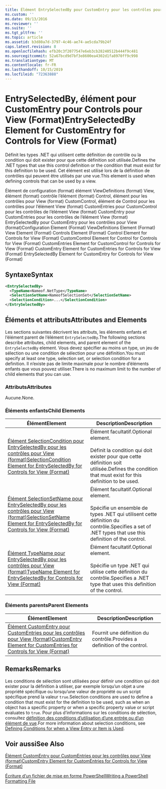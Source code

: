 ```yaml
---
title: Élément EntrySelectedBy pour CustomEntry pour les contrôles pour View (format) | Microsoft Docs
ms.custom: ''
ms.date: 09/13/2016
ms.reviewer: ''
ms.suite: ''
ms.tgt_pltfrm: ''
ms.topic: article
ms.assetid: b3d80a7d-3797-4c46-ae74-ae5cda79b24f
caps.latest.revision: 8
ms.openlocfilehash: efb20c3f2077547e6eb3cb28240512b444f9c481
ms.sourcegitcommit: 52a67bcd9d7bf3e8600ea4302d1fa8970ff9c998
ms.translationtype: MT
ms.contentlocale: fr-FR
ms.lasthandoff: 10/15/2019
ms.locfileid: "72363888"
---
```

# <a name="entryselectedby-element-for-customentry-for-controls-for-view-format"></a><span data-ttu-id="e1815-102">EntrySelectedBy, élément pour CustomEntry pour Controls pour View (Format)</span><span class="sxs-lookup"><span data-stu-id="e1815-102">EntrySelectedBy Element for CustomEntry for Controls for View (Format)</span></span>

<span data-ttu-id="e1815-103">Définit les types .NET qui utilisent cette définition de contrôle ou la condition qui doit exister pour que cette définition soit utilisée.</span><span class="sxs-lookup"><span data-stu-id="e1815-103">Defines the .NET types that use this control definition or the condition that must exist for this definition to be used.</span></span> <span data-ttu-id="e1815-104">Cet élément est utilisé lors de la définition de contrôles qui peuvent être utilisés par une vue.</span><span class="sxs-lookup"><span data-stu-id="e1815-104">This element is used when defining controls that can be used by a view.</span></span>

<span data-ttu-id="e1815-105">Élément de configuration (format) élément ViewDefinitions (format) View, élément (format) contrôle l’élément (format) Control, élément pour les contrôles pour View (format) CustomControl, élément de Control pour les contrôles pour l’élément View (format) CustomEntries pour CustomControl pour les contrôles de l’élément View (format) CustomEntry pour CustomEntries pour les contrôles de l’élément View (format) EntrySelectedBy pour CustomEntry pour les contrôles pour View (format)</span><span class="sxs-lookup"><span data-stu-id="e1815-105">Configuration Element (Format) ViewDefinitions Element (Format) View Element (Format) Controls Element (Format) Control Element for Controls for View (Format) CustomControl Element for Control for Controls for View (Format) CustomEntries Element for CustomControl for Controls for View (Format) CustomEntry Element for CustomEntries for Controls for View (Format) EntrySelectedBy Element for CustomEntry for Controls for View (Format)</span></span>

## <a name="syntax"></a><span data-ttu-id="e1815-106">Syntaxe</span><span class="sxs-lookup"><span data-stu-id="e1815-106">Syntax</span></span>

```xml
<EntrySelectedBy>
  <TypeName>Nameof.NetType</TypeName>
  <SelectionSetName>NameofSelectionSet</SelectionSetName>
  <SelectionCondition>...</SelectionCondition>
</EntrySelectedBy>
```

## <a name="attributes-and-elements"></a><span data-ttu-id="e1815-107">Éléments et attributs</span><span class="sxs-lookup"><span data-stu-id="e1815-107">Attributes and Elements</span></span>

<span data-ttu-id="e1815-108">Les sections suivantes décrivent les attributs, les éléments enfants et l’élément parent de l’élément `EntrySelectedBy`.</span><span class="sxs-lookup"><span data-stu-id="e1815-108">The following sections describe attributes, child elements, and parent element of the `EntrySelectedBy` element.</span></span> <span data-ttu-id="e1815-109">Vous devez spécifier au moins un type, un jeu de sélection ou une condition de sélection pour une définition.</span><span class="sxs-lookup"><span data-stu-id="e1815-109">You must specify at least one type, selection set, or selection condition for a definition.</span></span> <span data-ttu-id="e1815-110">Il n’existe pas de limite maximale pour le nombre d’éléments enfants que vous pouvez utiliser.</span><span class="sxs-lookup"><span data-stu-id="e1815-110">There is no maximum limit to the number of child elements that you can use.</span></span>

### <a name="attributes"></a><span data-ttu-id="e1815-111">Attributs</span><span class="sxs-lookup"><span data-stu-id="e1815-111">Attributes</span></span>

<span data-ttu-id="e1815-112">Aucune.</span><span class="sxs-lookup"><span data-stu-id="e1815-112">None.</span></span>

### <a name="child-elements"></a><span data-ttu-id="e1815-113">Éléments enfants</span><span class="sxs-lookup"><span data-stu-id="e1815-113">Child Elements</span></span>

|<span data-ttu-id="e1815-114">Élément</span><span class="sxs-lookup"><span data-stu-id="e1815-114">Element</span></span>|<span data-ttu-id="e1815-115">Description</span><span class="sxs-lookup"><span data-stu-id="e1815-115">Description</span></span>|
|-------------|-----------------|
|[<span data-ttu-id="e1815-116">Élément SelectionCondition pour EntrySelectedBy pour les contrôles pour View (format)</span><span class="sxs-lookup"><span data-stu-id="e1815-116">SelectionCondition Element for EntrySelectedBy for Controls for View (Format)</span></span>](./selectioncondition-element-for-entryselectedby-for-controls-for-view-format.md)|<span data-ttu-id="e1815-117">Élément facultatif.</span><span class="sxs-lookup"><span data-stu-id="e1815-117">Optional element.</span></span><br /><br /> <span data-ttu-id="e1815-118">Définit la condition qui doit exister pour que cette définition soit utilisée.</span><span class="sxs-lookup"><span data-stu-id="e1815-118">Defines the condition that must exist for this definition to be used.</span></span>|
|[<span data-ttu-id="e1815-119">Élément SelectionSetName pour EntrySelectedBy pour les contrôles pour View (format)</span><span class="sxs-lookup"><span data-stu-id="e1815-119">SelectionSetName Element for EntrySelectedBy for Controls for View (Format)</span></span>](./selectionsetname-element-for-entryselectedby-for-controls-for-view-format.md)|<span data-ttu-id="e1815-120">Élément facultatif.</span><span class="sxs-lookup"><span data-stu-id="e1815-120">Optional element.</span></span><br /><br /> <span data-ttu-id="e1815-121">Spécifie un ensemble de types .NET qui utilisent cette définition du contrôle.</span><span class="sxs-lookup"><span data-stu-id="e1815-121">Specifies a set of .NET types that use this definition of the control.</span></span>|
|[<span data-ttu-id="e1815-122">Élément TypeName pour EntrySelectedBy pour les contrôles pour View (format)</span><span class="sxs-lookup"><span data-stu-id="e1815-122">TypeName Element for EntrySelectedBy for Controls for View (Format)</span></span>](./typename-element-for-entryselectedby-for-controls-for-view-format.md)|<span data-ttu-id="e1815-123">Élément facultatif.</span><span class="sxs-lookup"><span data-stu-id="e1815-123">Optional element.</span></span><br /><br /> <span data-ttu-id="e1815-124">Spécifie un type .NET qui utilise cette définition du contrôle.</span><span class="sxs-lookup"><span data-stu-id="e1815-124">Specifies a .NET type that uses this definition of the control.</span></span>|

### <a name="parent-elements"></a><span data-ttu-id="e1815-125">Éléments parents</span><span class="sxs-lookup"><span data-stu-id="e1815-125">Parent Elements</span></span>

|<span data-ttu-id="e1815-126">Élément</span><span class="sxs-lookup"><span data-stu-id="e1815-126">Element</span></span>|<span data-ttu-id="e1815-127">Description</span><span class="sxs-lookup"><span data-stu-id="e1815-127">Description</span></span>|
|-------------|-----------------|
|[<span data-ttu-id="e1815-128">Élément CustomEntry pour CustomEntries pour les contrôles pour View (format)</span><span class="sxs-lookup"><span data-stu-id="e1815-128">CustomEntry Element for CustomEntries for Controls for View (Format)</span></span>](./customentry-element-for-customentries-for-controls-for-view-format.md)|<span data-ttu-id="e1815-129">Fournit une définition du contrôle.</span><span class="sxs-lookup"><span data-stu-id="e1815-129">Provides a definition of the control.</span></span>|

## <a name="remarks"></a><span data-ttu-id="e1815-130">Remarks</span><span class="sxs-lookup"><span data-stu-id="e1815-130">Remarks</span></span>

<span data-ttu-id="e1815-131">Les conditions de sélection sont utilisées pour définir une condition qui doit exister pour la définition à utiliser, par exemple lorsqu’un objet a une propriété spécifique ou lorsqu’une valeur de propriété ou un script spécifique prend la valeur `true`.</span><span class="sxs-lookup"><span data-stu-id="e1815-131">Selection conditions are used to define a condition that must exist for the definition to be used, such as when an object has a specific property or when a specific property value or script evaluates to `true`.</span></span> <span data-ttu-id="e1815-132">Pour plus d’informations sur les conditions de sélection, consultez [définition des conditions d’utilisation d’une entrée ou d’un élément de vue](./defining-conditions-for-displaying-data.md).</span><span class="sxs-lookup"><span data-stu-id="e1815-132">For more information about selection conditions, see [Defining Conditions for when a View Entry or Item is Used](./defining-conditions-for-displaying-data.md).</span></span>

## <a name="see-also"></a><span data-ttu-id="e1815-133">Voir aussi</span><span class="sxs-lookup"><span data-stu-id="e1815-133">See Also</span></span>

[<span data-ttu-id="e1815-134">Élément CustomEntry pour CustomEntries pour les contrôles pour View (format)</span><span class="sxs-lookup"><span data-stu-id="e1815-134">CustomEntry Element for CustomEntries for Controls for View (Format)</span></span>](./customentry-element-for-customentries-for-controls-for-view-format.md)

[<span data-ttu-id="e1815-135">Écriture d’un fichier de mise en forme PowerShell</span><span class="sxs-lookup"><span data-stu-id="e1815-135">Writing a PowerShell Formatting File</span></span>](./writing-a-powershell-formatting-file.md)
